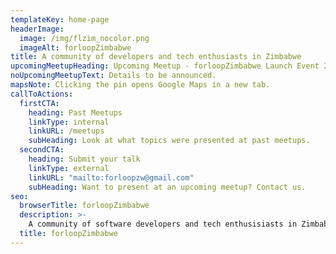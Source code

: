 ```yaml
---
templateKey: home-page
headerImage:
  image: /img/flzim_nocolor.png
  imageAlt: forloopZimbabwe
title: A community of developers and tech enthusiasts in Zimbabwe
upcomingMeetupHeading: Upcoming Meetup - forloopZimbabwe Launch Event 2019
noUpcomingMeetupText: Details to be announced.
mapsNote: Clicking the pin opens Google Maps in a new tab.
callToActions:
  firstCTA:
    heading: Past Meetups
    linkType: internal
    linkURL: /meetups
    subHeading: Look at what topics were presented at past meetups.
  secondCTA:
    heading: Submit your talk
    linkType: external
    linkURL: "mailto:forloopzw@gmail.com"
    subHeading: Want to present at an upcoming meetup? Contact us.
seo:
  browserTitle: forloopZimbabwe
  description: >-
    A community of software developers and tech enthusisiasts in Zimbabwe powered by forloopAfrica
  title: forloopZimbabwe
---
```

